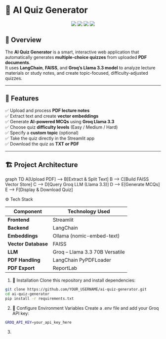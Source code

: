 # 🤖 AI Quiz Generator

<p align="center">
  <img src="https://img.shields.io/badge/Streamlit-App-red?logo=streamlit" />
  <img src="https://img.shields.io/badge/LangChain-Enabled-blue?logo=python" />
  <img src="https://img.shields.io/badge/FAISS-Vector%20Search-green" />
  <img src="https://img.shields.io/badge/Groq-LLM-yellow" />
</p>

## 🧠 Overview

The **AI Quiz Generator** is a smart, interactive web application that automatically generates **multiple-choice quizzes** from uploaded **PDF documents**.  
It uses **LangChain**, **FAISS**, and **Groq’s Llama 3.3 model** to analyze lecture materials or study notes, and create topic-focused, difficulty-adjusted quizzes.

---

## 🚀 Features

✅ Upload and process **PDF lecture notes**  
✅ Extract text and create **vector embeddings**  
✅ Generate **AI-powered MCQs** using **Groq Llama 3.3**  
✅ Choose quiz **difficulty levels** (Easy / Medium / Hard)  
✅ Specify a **custom topic** (optional)  
✅ Take the quiz directly in the Streamlit app  
✅ Download the quiz as **TXT or PDF**  

---

## 🏗️ Project Architecture

graph TD
    A[Upload PDF] --> B[Extract & Split Text]
    B --> C[Build FAISS Vector Store]
    C --> D[Query Groq LLM (Llama 3.3)]
    D --> E[Generate MCQs]
    E --> F[Display & Download Quiz]

⚙️ Tech Stack

| Component           | Technology Used                |
| ------------------- | ------------------------------ |
| **Frontend**        | Streamlit                      |
| **Backend**         | LangChain                      |
| **Embeddings**      | Ollama (nomic-embed-text)      |
| **Vector Database** | FAISS                          |
| **LLM**             | Groq – Llama 3.3 70B Versatile |
| **PDF Handling**    | LangChain PyPDFLoader          |
| **PDF Export**      | ReportLab                      |

1) 🧩 Installation
Clone this repository and install dependencies:
```bash
git clone https://github.com/YOUR_USERNAME/ai-quiz-generator.git
cd ai-quiz-generator
pip install -r requirements.txt
```
2) 🔐 Configure Environment Variables
Create a .env file and add your Groq API key:
```bash
GROQ_API_KEY=your_api_key_here
```

3) 
